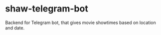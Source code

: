 # shaw-telegram-bot
Backend for Telegram bot, that gives movie showtimes based on location and date.
